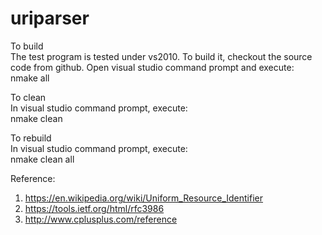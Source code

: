 # uriparser

To build  
The test program is tested under vs2010. To build it, checkout the source code from github. Open visual studio command prompt and execute:  
nmake all  

To clean  
In visual studio command prompt, execute:  
nmake clean  

To rebuild  
In visual studio command prompt, execute:  
nmake clean all  

Reference:  
1. https://en.wikipedia.org/wiki/Uniform_Resource_Identifier  
2. https://tools.ietf.org/html/rfc3986  
3. http://www.cplusplus.com/reference  
